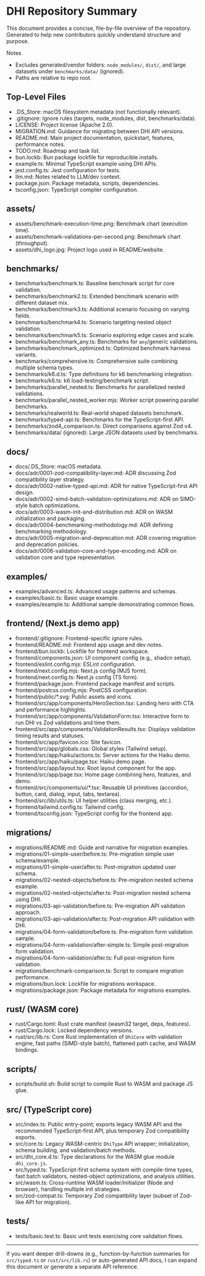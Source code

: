 # DHI Repository Summary

This document provides a concise, file-by-file overview of the repository. Generated to help new contributors quickly understand structure and purpose.

Notes
- Excludes generated/vendor folders: `node_modules/`, `dist/`, and large datasets under `benchmarks/data/` (ignored).
- Paths are relative to repo root.

## Top-Level Files
- .DS_Store: macOS filesystem metadata (not functionally relevant).
- .gitignore: Ignore rules (targets, node_modules, dist, benchmarks/data).
- LICENSE: Project license (Apache 2.0).
- MIGRATION.md: Guidance for migrating between DHI API versions.
- README.md: Main project documentation, quickstart, features, performance notes.
- TODO.md: Roadmap and task list.
- bun.lockb: Bun package lockfile for reproducible installs.
- example.ts: Minimal TypeScript example using DHI APIs.
- jest.config.ts: Jest configuration for tests.
- llm.md: Notes related to LLM/dev context.
- package.json: Package metadata, scripts, dependencies.
- tsconfig.json: TypeScript compiler configuration.

## assets/
- assets/benchmark-execution-time.png: Benchmark chart (execution time).
- assets/benchmark-validations-per-second.png: Benchmark chart (throughput).
- assets/dhi_logo.jpg: Project logo used in README/website.

## benchmarks/
- benchmarks/benchmark.ts: Baseline benchmark script for core validation.
- benchmarks/benchmark2.ts: Extended benchmark scenario with different dataset mix.
- benchmarks/benchmark3.ts: Additional scenario focusing on varying fields.
- benchmarks/benchmark4.ts: Scenario targeting nested object validation.
- benchmarks/benchmark5.ts: Scenario exploring edge cases and scale.
- benchmarks/benchmark_any.ts: Benchmarks for `any`/generic validations.
- benchmarks/benchmark_optimized.ts: Optimized benchmark harness variants.
- benchmarks/comprehensive.ts: Comprehensive suite combining multiple schema types.
- benchmarks/k6.d.ts: Type definitions for k6 benchmarking integration.
- benchmarks/k6.ts: k6 load-testing/benchmark script.
- benchmarks/parallel_nested.ts: Benchmarks for parallelized nested validations.
- benchmarks/parallel_nested_worker.mjs: Worker script powering parallel benchmarks.
- benchmarks/realworld.ts: Real-world shaped datasets benchmark.
- benchmarks/typed-api.ts: Benchmarks for the TypeScript-first API.
- benchmarks/zod4_comparison.ts: Direct comparisons against Zod v4.
- benchmarks/data/ (ignored): Large JSON datasets used by benchmarks.

## docs/
- docs/.DS_Store: macOS metadata.
- docs/adr/0001-zod-compatibility-layer.md: ADR discussing Zod compatibility layer strategy.
- docs/adr/0002-native-typed-api.md: ADR for native TypeScript-first API design.
- docs/adr/0002-simd-batch-validation-optimizations.md: ADR on SIMD-style batch optimizations.
- docs/adr/0003-wasm-init-and-distribution.md: ADR on WASM initialization and packaging.
- docs/adr/0004-benchmarking-methodology.md: ADR defining benchmarking methodology.
- docs/adr/0005-migration-and-deprecation.md: ADR covering migration and deprecation policies.
- docs/adr/0006-validation-core-and-type-encoding.md: ADR on validation core and type representation.

## examples/
- examples/advanced.ts: Advanced usage patterns and schemas.
- examples/basic.ts: Basic usage example.
- examples/example.ts: Additional sample demonstrating common flows.

## frontend/ (Next.js demo app)
- frontend/.gitignore: Frontend-specific ignore rules.
- frontend/README.md: Frontend app usage and dev notes.
- frontend/bun.lockb: Lockfile for frontend workspace.
- frontend/components.json: UI component config (e.g., shadcn setup).
- frontend/eslint.config.mjs: ESLint configuration.
- frontend/next.config.mjs: Next.js config (MJS form).
- frontend/next.config.ts: Next.js config (TS form).
- frontend/package.json: Frontend package manifest and scripts.
- frontend/postcss.config.mjs: PostCSS configuration.
- frontend/public/*.svg: Public assets and icons.
- frontend/src/app/components/HeroSection.tsx: Landing hero with CTA and performance highlights.
- frontend/src/app/components/ValidationForm.tsx: Interactive form to run DHI vs Zod validations and time them.
- frontend/src/app/components/ValidationResults.tsx: Displays validation timing results and statuses.
- frontend/src/app/favicon.ico: Site favicon.
- frontend/src/app/globals.css: Global styles (Tailwind setup).
- frontend/src/app/haiku/actions.ts: Server actions for the Haiku demo.
- frontend/src/app/haiku/page.tsx: Haiku demo page.
- frontend/src/app/layout.tsx: Root layout component for the app.
- frontend/src/app/page.tsx: Home page combining hero, features, and demo.
- frontend/src/components/ui/*.tsx: Reusable UI primitives (accordion, button, card, dialog, input, tabs, textarea).
- frontend/src/lib/utils.ts: UI helper utilities (class merging, etc.).
- frontend/tailwind.config.ts: Tailwind config.
- frontend/tsconfig.json: TypeScript config for the frontend app.

## migrations/
- migrations/README.md: Guide and narrative for migration examples.
- migrations/01-simple-user/before.ts: Pre-migration simple user schema/example.
- migrations/01-simple-user/after.ts: Post-migration updated user schema.
- migrations/02-nested-objects/before.ts: Pre-migration nested schema example.
- migrations/02-nested-objects/after.ts: Post-migration nested schema using DHI.
- migrations/03-api-validation/before.ts: Pre-migration API validation approach.
- migrations/03-api-validation/after.ts: Post-migration API validation with DHI.
- migrations/04-form-validation/before.ts: Pre-migration form validation sample.
- migrations/04-form-validation/after-simple.ts: Simple post-migration form validation.
- migrations/04-form-validation/after.ts: Full post-migration form validation.
- migrations/benchmark-comparison.ts: Script to compare migration performance.
- migrations/bun.lock: Lockfile for migrations workspace.
- migrations/package.json: Package metadata for migrations examples.

## rust/ (WASM core)
- rust/Cargo.toml: Rust crate manifest (wasm32 target, deps, features).
- rust/Cargo.lock: Locked dependency versions.
- rust/src/lib.rs: Core Rust implementation of `DhiCore` with validation engine, fast paths (SIMD-style batch), flattened path cache, and WASM bindings.

## scripts/
- scripts/build.sh: Build script to compile Rust to WASM and package JS glue.

## src/ (TypeScript core)
- src/index.ts: Public entry-point; exports legacy WASM API and the recommended TypeScript-first API, plus temporary Zod compatibility exports.
- src/core.ts: Legacy WASM-centric `DhiType` API wrapper; initialization, schema building, and validation/batch methods.
- src/dhi_core.d.ts: Type declarations for the WASM glue module `dhi_core.js`.
- src/typed.ts: TypeScript-first schema system with compile-time types, fast batch validators, nested-object optimizations, and analysis utilities.
- src/wasm.ts: Cross-runtime WASM loader/initializer (Node and browser), handling multiple init strategies.
- src/zod-compat.ts: Temporary Zod compatibility layer (subset of Zod-like API for migration).

## tests/
- tests/basic.test.ts: Basic unit tests exercising core validation flows.

---

If you want deeper drill-downs (e.g., function-by-function summaries for `src/typed.ts` or `rust/src/lib.rs`) or auto-generated API docs, I can expand this document or generate a separate API reference.

